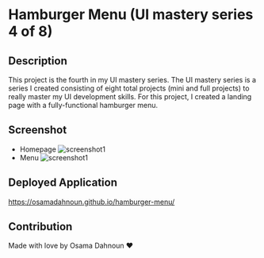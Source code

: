 # Hamburger Menu (UI mastery series 4 of 8)

## Description

This project is the fourth in my UI mastery series. The UI mastery series is a series I created consisting of eight total projects (mini and full projects) to really master my UI development skills. For this project, I created a landing page with a fully-functional hamburger menu.

## Screenshot

- Homepage
  ![screenshot1](./img/screenshot1.png)
- Menu
  ![screenshot1](./img/screenshot2.png)

## Deployed Application

https://osamadahnoun.github.io/hamburger-menu/

## Contribution

Made with love by Osama Dahnoun ❤️
